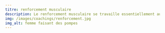 ```yaml
---
titre: renforcement musculaire
description: Le renforcement musculaire se travaille essentiellement au poids du corps. Il a des effets sur la posture et sur la silhouette en permettant de raffermir, entre autres, la sangle abdominale, les fessiers et les cuisses. Il permet la prévention de maladies liées à la sédentarité. Parfait pour les débutants ou une remise en forme.
img: /images/coachings/renforcement.jpg
img_alt: femme faisant des pompes
---
```


